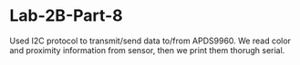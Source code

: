 # Lab-2B-Part-8  
Used I2C protocol to transmit/send data to/from APDS9960. We read color and proximity information from sensor, then we print them thorugh serial.  
